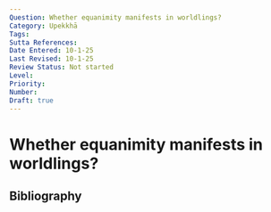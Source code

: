 ```yaml
---
Question: Whether equanimity manifests in worldlings?
Category: Upekkhā
Tags: 
Sutta References: 
Date Entered: 10-1-25
Last Revised: 10-1-25
Review Status: Not started
Level: 
Priority: 
Number: 
Draft: true
---
```


# Whether equanimity manifests in worldlings?

## Bibliography

<!-- 

Notes:



-->